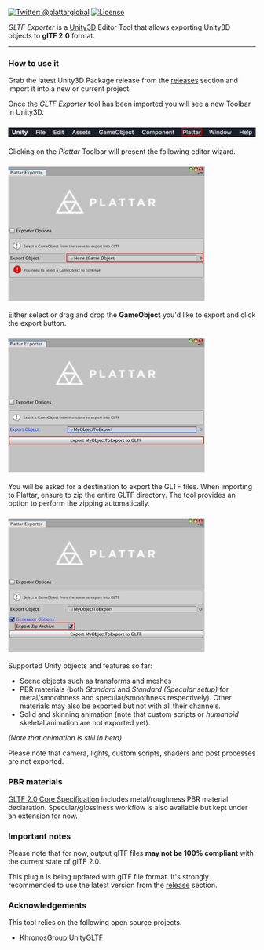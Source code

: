 [![Twitter: @plattarglobal](https://img.shields.io/badge/contact-@plattarglobal-blue.svg?style=flat)](https://twitter.com/plattarglobal)
[![License](https://img.shields.io/badge/license-Apache%202.0-blue.svg?style=flat)](LICENSE)

_GLTF Exporter_ is a [Unity3D](https://unity3d.com/) Editor Tool that allows exporting Unity3D objects to **glTF 2.0** format.

***

### How to use it

Grab the latest Unity3D Package release from the [releases](https://github.com/Plattar/gltf-exporter/releases) section and import it into a new or current project.

Once the _GLTF Exporter_ tool has been imported you will see a new Toolbar in Unity3D.
<h3 align="left">
  <img src="graphics/toolbar.png?raw=true" alt="Unity3D Toolbar" width="600">
</h3>

Clicking on the _Plattar_ Toolbar will present the following editor wizard.
<h3 align="left">
  <img src="graphics/wizard.png?raw=true" alt="Unity3D Wizard" width="400">
</h3>

Either select or drag and drop the **GameObject** you'd like to export and click the export button.
<h3 align="left">
  <img src="graphics/export.png?raw=true" alt="Unity3D Export" width="400">
</h3>

You will be asked for a destination to export the GLTF files. When importing to Plattar, ensure to zip the entire GLTF directory. The tool provides an option to perform the zipping automatically.

<h3 align="left">
  <img src="graphics/zipopt.png?raw=true" alt="Unity3D Export" width="400">
</h3>

Supported Unity objects and features so far:
- Scene objects such as transforms and meshes
- PBR materials (both *Standard* and *Standard (Specular setup)* for metal/smoothness and specular/smoothness respectively). Other materials may also be exported but not with all their channels.
- Solid and skinning animation (note that custom scripts or *humanoid* skeletal animation are not exported yet).

*(Note that animation is still in beta)*

Please note that camera, lights, custom scripts, shaders and post processes are not exported.

### PBR materials

[GLTF 2.0 Core Specification](https://github.com/KhronosGroup/glTF/tree/master/specification/2.0) includes metal/roughness PBR material declaration. Specular/glossiness workflow is also available but kept under an extension for now.

### Important notes

Please note that for now, output glTF files **may not be 100% compliant** with the current state of glTF 2.0.

This plugin is being updated with glTF file format. It's strongly recommended to use the latest version from the [release](https://github.com/Plattar/gltf-exporter/releases) section.

### Acknowledgements

This tool relies on the following open source projects.

- [KhronosGroup UnityGLTF](https://github.com/KhronosGroup/UnityGLTF)
